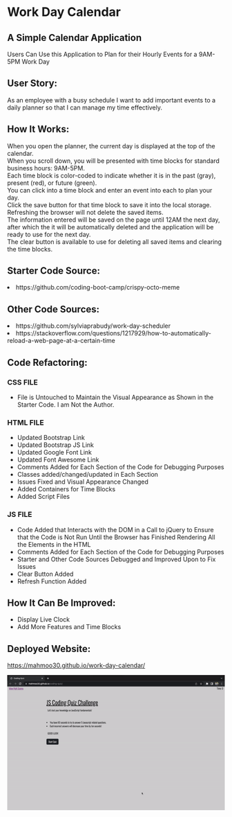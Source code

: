 # Work Day Calendar
## A Simple Calendar Application
Users Can Use this Application to Plan for their Hourly Events for a 9AM-5PM Work Day

## User Story:
As an employee with a busy schedule I want to add important events to a daily planner so that I can manage my time effectively.

## How It Works:
When you open the planner, the current day is displayed at the top of the calendar. <br>
When you scroll down, you will be presented with time blocks for standard business hours: 9AM-5PM. <br>
Each time block is color-coded to indicate whether it is in the past (gray), present (red), or future (green). <br>
You can click into a time block and enter an event into each to plan your day. <br>
Click the save button for that time block to save it into the local storage. <br>
Refreshing the browser will not delete the saved items. <br>
The information entered will be saved on the page until 12AM the next day, after which the it will be automatically deleted and the application will be ready to use for the next day. <br>
The clear button is available to use for deleting all saved items and clearing the time blocks.

## Starter Code Source:
<li> https://github.com/coding-boot-camp/crispy-octo-meme

## Other Code Sources:
<li> https://github.com/sylviaprabudy/work-day-scheduler <br>
<li> https://stackoverflow.com/questions/1217929/how-to-automatically-reload-a-web-page-at-a-certain-time


## Code Refactoring:
### CSS FILE 
- File is Untouched to Maintain the Visual Appearance as Shown in the Starter Code. I am Not the Author.
### HTML FILE
- Updated Bootstrap Link
- Updated Bootstrap JS Link
- Updated Google Font Link
- Updated Font Awesome Link
- Comments Added for Each Section of the Code for Debugging Purposes
- Classes added/changed/updated in Each Section
- Issues Fixed and Visual Appearance Changed
- Added Containers for Time Blocks
- Added Script Files
### JS FILE
- Code Added that Interacts with the DOM in a Call to jQuery to Ensure that the Code is Not Run Until the Browser has Finished Rendering All the Elements in the HTML
- Comments Added for Each Section of the Code for Debugging Purposes
- Starter and Other Code Sources Debugged and Improved Upon to Fix Issues
- Clear Button Added
- Refresh Function Added

## How It Can Be Improved:
- Display Live Clock 
- Add More Features and Time Blocks

## Deployed Website:
https://mahmoo30.github.io/work-day-calendar/
  
![](https://github.com/mahmoo30/coding-quiz/blob/main/assets/webpage.gif)
